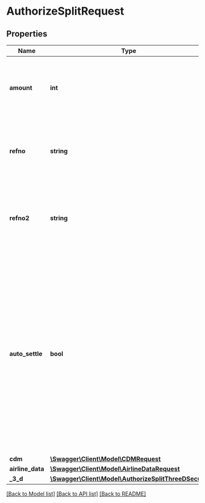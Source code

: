 # AuthorizeSplitRequest

## Properties
Name | Type | Description | Notes
------------ | ------------- | ------------- | -------------
**amount** | **int** | The amount of the transaction in the currency’s smallest unit. For example use 1000 for CHF 10.00. | [optional] 
**refno** | **string** | The merchant&#x27;s reference number. It should be unique for each transaction. | 
**refno2** | **string** | Optional customer&#x27;s reference number. Supported by some payment methods or acquirers. | [optional] 
**auto_settle** | **bool** | Whether to automatically settle the transaction after an authorization or not. If not present with the init request, the settings defined in the dashboard (&#x27;Authorisation / Settlement&#x27; or &#x27;Direct Debit&#x27;) will be used. Those settings will only be used for web transactions and not for server to server API calls. | [optional] 
**cdm** | [**\Swagger\Client\Model\CDMRequest**](CDMRequest.md) |  | [optional] 
**airline_data** | [**\Swagger\Client\Model\AirlineDataRequest**](AirlineDataRequest.md) |  | [optional] 
**_3_d** | [**\Swagger\Client\Model\AuthorizeSplitThreeDSecure**](AuthorizeSplitThreeDSecure.md) |  | [optional] 

[[Back to Model list]](../../README.md#documentation-for-models) [[Back to API list]](../../README.md#documentation-for-api-endpoints) [[Back to README]](../../README.md)

